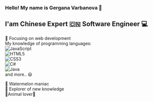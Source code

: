 ### Hello! My name is Gergana Varbanova 👩
## I'am Chinese Expert :cn: Software Engineer :computer:
:dart: Focusing on web development <br>
My knowledge of programming languages: <br>
<img alt="JavaScript" src="https://img.shields.io/badge/javascript%20-%23323330.svg?&style=for-the-badge&logo=javascript&logoColor=%23F7DF1E"/> <br>
<img alt="HTML5" src="https://img.shields.io/badge/html5%20-%23E34F26.svg?&style=for-the-badge&logo=html5&logoColor=white"/> <br>
<img alt="CSS3" src="https://img.shields.io/badge/css3%20-%231572B6.svg?&style=for-the-badge&logo=css3&logoColor=white"/> <br>
<img alt="C#" src="https://img.shields.io/badge/c%23%20-%23239120.svg?&style=for-the-badge&logo=c-sharp&logoColor=white"/> <br>
<img alt="Java" src="https://img.shields.io/badge/java-%23ED8B00.svg?&style=for-the-badge&logo=java&logoColor=white"/> <br>
and more.. :smiley:
<br>

:watermelon:  Watermelon maniac <br>
:book: Explorer of  new knowledge <br>
:dog:Animal lover:panda_face:





